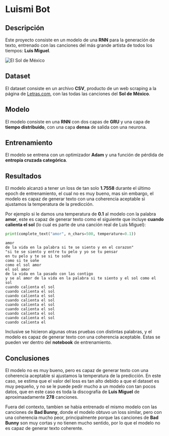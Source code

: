 # Luismi Bot

## Descripción

Este proyecto consiste en un modelo de una **RNN** para la generación de texto, entrenado con las canciones del más grande artista de todos los tiempos: **Luis Miguel**.

![El Sol de México](https://www.telemadrid.es/2020/06/23/programas/huellas/Luis-Miguel-promesa-convertida-estrella_2243485657_7781616_1300x731.jpg)

## Dataset

El dataset consiste en un archivo **CSV**, producto de un web scraping a la página de [Letras.com](https://www.letras.com/luis-miguel/), con las todas las canciones del **Sol de México**.

## Modelo

El modelo consiste en una **RNN** con dos capas de **GRU** y una capa de **tiempo distribuido**, con una capa **densa** de salida con una neurona.

## Entrenamiento

El modelo se entrena con un optimizador **Adam** y una función de pérdida de **entropía cruzada categórica**.

## Resultados

El modelo alcanzó a tener un loss de tan solo **1.7558** durante el último epoch de entrenamiento, el cual no es muy bueno, mas sin embargo, el modelo es capaz de generar texto con una coherencia aceptable si ajustamos la temperatura de la predicción.

Por ejemplo si le damos una temperatura de **0.1** al modelo con la palabra **amor**, este es capaz de generar texto como el siguiente que incluye **cuando calienta el sol** (lo cual es parte de una canción real de Luis Miguel):

```python
print(complete_text("amor", n_chars=500, temperature=0.1))
```

```
amor
de la vida en la palabra si te se siento y en el corazon"
"si te se siento y entre tu pelo y yo se tu pensar
en tu pelo y te se si te soñe
como si te soñe
como el sol amor
el sol amor
de la vida en la pasado con las contigo
y se al amor de la vida en la palabra si te siento y el sol como el sol
cuando calienta el sol
cuando calienta el sol
cuando calienta el sol
cuando calienta el sol
cuando calienta el sol
cuando calienta el sol
cuando calienta el sol
cuando calienta el sol
cuando calienta el 
```

Inclusive se hicieron algunas otras pruebas con distintas palabras, y el modelo es capaz de generar texto con una coherencia aceptable. Estas se pueden ver dentro del **notebook** de entrenamiento.

## Conclusiones

El modelo no es muy bueno, pero es capaz de generar texto con una coherencia aceptable si ajustamos la temperatura de la predicción. En este caso, se estima que el valor del loss es tan alto debido a que el dataset es muy pequeño, y no se le puede pedir mucho a un modelo con tan pocos datos, que en este caso es toda la discografía de **Luis Miguel** de aproximaadamente **278** canciones.

Fuera del contexto, tambien se habia entrenado el mismo modelo con las canciones de **Bad Bunny**, donde el modelo obtuvo un loss similar, pero con una coherencia mucho peor, principalmente porque las canciones de **Bad Bunny** son muy cortas y no tienen mucho sentido, por lo que el modelo no es capaz de generar texto coherente.